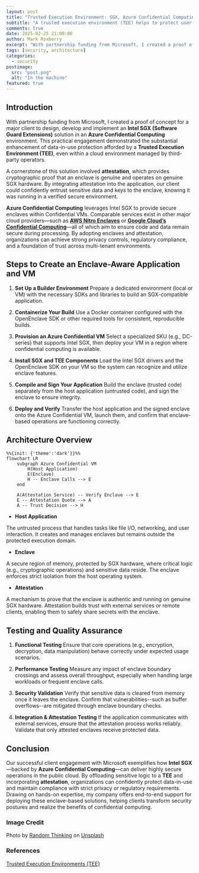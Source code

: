 ```yaml
---
layout: post
title: "Trusted Execution Environment: SGX, Azure Confidential Computing, and Attestation"
subtitle: "A trusted execution environment (TEE) helps to protect user-executed code and data from modification by untrusted software, hardware, and system components."
comments: true
date: 2025-02-25 21:00:00
author: Mark Roxberry
excerpt: "With partnership funding from Microsoft, I created a proof of concept for a major client to design, develop and implement an Intel SGX-enabled solution in an Azure Confidential Computing environment. This practical engagement demonstrated the substantial enhancement of data-in-use protection afforded by a Trusted Execution Environment (TEE), even within a cloud environment managed by third-party operators."
tags: [security, architecture]
categories:
  - security
postimage:
  src: "post.png"
  alt: "In the machine"
featured: true
---
```


## Introduction

With partnership funding from Microsoft, I created a proof of concept for a major client to design, develop and implement an **Intel SGX (Software Guard Extensions)** solution in an **Azure Confidential Computing** environment. This practical engagement demonstrated the substantial enhancement of data-in-use protection afforded by a **Trusted Execution Environment (TEE)**, even within a cloud environment managed by third-party operators.

A cornerstone of this solution involved **attestation**, which provides cryptographic proof that an enclave is genuine and operates on genuine SGX hardware. By integrating attestation into the application, our client could confidently entrust sensitive data and keys to the enclave, knowing it was running in a verified secure environment.

**Azure Confidential Computing** leverages Intel SGX to provide secure enclaves within Confidential VMs. Comparable services exist in other major cloud providers—such as **[AWS Nitro Enclaves](https://aws.amazon.com/ec2/nitro/nitro-enclaves/)** or **[Google Cloud’s Confidential Computing](https://cloud.google.com/security/products/confidential-computing)**—all of which aim to ensure code and data remain secure during processing. By adopting enclaves and attestation, organizations can achieve strong privacy controls, regulatory compliance, and a foundation of trust across multi-tenant environments.

## Steps to Create an Enclave-Aware Application and VM

1. **Set Up a Builder Environment**
Prepare a dedicated environment (local or VM) with the necessary SDKs and libraries to build an SGX-compatible application.

2. **Containerize Your Build**
Use a Docker container configured with the OpenEnclave SDK or other required tools for consistent, reproducible builds.

3. **Provision an Azure Confidential VM**
Select a specialized SKU (e.g., DC-series) that supports Intel SGX, then deploy your VM in a region where confidential computing is available.

4. **Install SGX and TEE Components**
Load the Intel SGX drivers and the OpenEnclave SDK on your VM so the system can recognize and utilize enclave features.

5. **Compile and Sign Your Application**
Build the enclave (trusted code) separately from the host application (untrusted code), and sign the enclave to ensure integrity.

6. **Deploy and Verify**
Transfer the host application and the signed enclave onto the Azure Confidential VM, launch them, and confirm that enclave-based operations are functioning correctly.

## Architecture Overview

```mermaid
%%{init: {'theme':'dark'}}%%
flowchart LR
    subgraph Azure Confidential VM
        H(Host Application)
        E(Enclave)
        H -- Enclave Calls --> E
    end

    A(Attestation Service) -- Verify Enclave --> E
    E -- Attestation Quote --> A
    A -- Trust Decision --> H
```

- **Host Application**

The untrusted process that handles tasks like file I/O, networking, and user interaction. It creates and manages enclaves but remains outside the protected execution domain.

- **Enclave**

A secure region of memory, protected by SGX hardware, where critical logic (e.g., cryptographic operations) and sensitive data reside. The enclave enforces strict isolation from the host operating system.

- **Attestation**

A mechanism to prove that the enclave is authentic and running on genuine SGX hardware. Attestation builds trust with external services or remote clients, enabling them to safely share secrets with the enclave.

## Testing and Quality Assurance

1. **Functional Testing**
Ensure that core operations (e.g., encryption, decryption, data manipulation) behave correctly under expected usage scenarios.

2. **Performance Testing**
Measure any impact of enclave boundary crossings and assess overall throughput, especially when handling large workloads or frequent enclave calls.

3. **Security Validation**
Verify that sensitive data is cleared from memory once it leaves the enclave. Confirm that vulnerabilities--such as buffer overflows--are mitigated through enclave boundary checks.

4. **Integration & Attestation Testing**
If the application communicates with external services, ensure that the attestation process works reliably. Validate that only attested enclaves receive protected data.

## Conclusion

Our successful client engagement with Microsoft exemplifies how **Intel SGX**—backed by **Azure Confidential Computing**—can deliver highly secure operations in the public cloud. By offloading sensitive logic to a **TEE** and incorporating **attestation**, organizations can confidently protect data-in-use and maintain compliance with strict privacy or regulatory requirements. Drawing on hands-on expertise, my company offers end-to-end support for deploying these enclave-based solutions, helping clients transform security postures and realize the benefits of confidential computing.

### Image Credit

Photo by <a href="https://unsplash.com/@randomthinking?utm_content=creditCopyText&utm_medium=referral&utm_source=unsplash">Random Thinking</a> on <a href="https://unsplash.com/photos/a-close-up-of-a-computer-motherboard-with-pink-lights-fX4lA-CIAwk?utm_content=creditCopyText&utm_medium=referral&utm_source=unsplash">Unsplash</a>

### References

[Trusted Execution Environments (TEE)](https://docs.trustauthority.intel.com/main/articles/concept-tees-overview.html)
